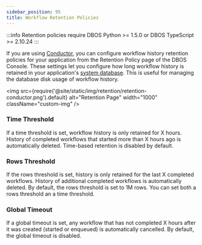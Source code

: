 ```yaml
---
sidebar_position: 95
title: Workflow Retention Policies
---
```


:::info
Retention policies require DBOS Python >= 1.5.0 or DBOS TypeScript >= 2.10.24
:::

If you are using [Conductor](./conductor.md), you can configure workflow history retention policies for your application from the Retention Policy page of the DBOS Console.
These settings let you configure how long workflow history is retained in your application's [system database](../../explanations/system-tables.md).
This is useful for managing the database disk usage of workflow history.

<img src={require('@site/static/img/retention/retention-conductor.png').default} alt="Retention Page" width="1000" className="custom-img" />

### Time Threshold

If a time threshold is set, workflow history is only retained for X hours.
History of completed workflows that started more than X hours ago is automatically deleted.
Time-based retention is disabled by default.

### Rows Threshold

If the rows threshold is set, history is only retained for the last X completed workflows.
History of additional completed workflows is automatically deleted.
By default, the rows threshold is set to 1M rows.
You can set both a rows threshold an a time threshold.

### Global Timeout

If a global timeout is set, any workflow that has not completed X hours after it was created (started or enqueued) is automatically cancelled.
By default, the global timeout is disabled.